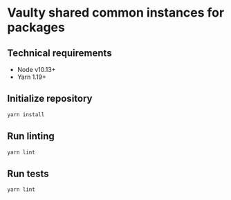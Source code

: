 # Vaulty shared common instances for packages

## Technical requirements

 - Node v10.13+
 - Yarn 1.19+

## Initialize repository

```sh
yarn install
```

## Run linting

```sh
yarn lint
```

## Run tests

```sh
yarn lint
```

